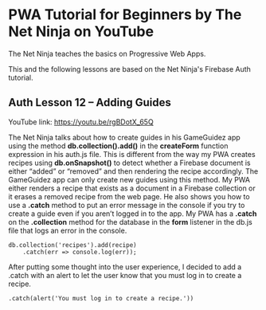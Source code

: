 # PWA Tutorial for Beginners by The Net Ninja on YouTube

The Net Ninja teaches the basics on Progressive Web Apps.

This and the following lessons are based on the Net Ninja's Firebase Auth tutorial.

## Auth Lesson 12 – Adding Guides

YouTube link: https://youtu.be/rgBDotX_65Q

The Net Ninja talks about how to create guides in his GameGuidez app using the method __db.collection().add()__ in the __createForm__ function expression in his auth.js file. This is different from the way my PWA creates recipes using __db.onSnapshot()__ to detect whether a Firebase document is either “added” or “removed” and then rendering the recipe accordingly. The GameGuidez app can only create new guides using this method. My PWA either renders a recipe that exists as a document in a Firebase collection or it erases a removed recipe from the web page. He also shows you how to use a __.catch__ method to put an error message in the console if you try to create a guide even if you aren’t logged in to the app. My PWA has a __.catch__ on the __.collection__ method for the database in the __form__ listener in the db.js file that logs an error in the console.
```
db.collection('recipes').add(recipe)
    .catch(err => console.log(err));
```
After putting some thought into the user experience, I decided to add a .catch with an alert to let the user know that you must log in to create a recipe.

`.catch(alert('You must log in to create a recipe.'))`
